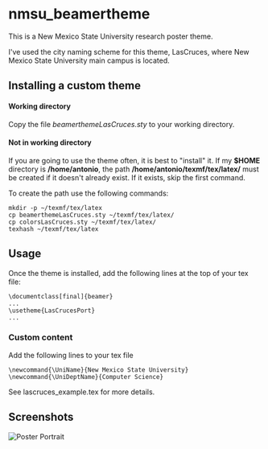 # nmsu_beamertheme

This is a New Mexico State University research poster theme.

I've used the city naming scheme for this theme, LasCruces, where New Mexico State University main campus
is located.

## Installing a custom theme

#### Working directory
Copy the file *beamerthemeLasCruces.sty* to your working directory.

#### Not in working directory
If you are going to use the theme often, it is best to "install" it.  If my **$HOME** 
directory is **/home/antonio**, the path **/home/antonio/texmf/tex/latex/** must be
created if it doesn't already exist. If it exists, skip the first command.

To create the path use the following commands:
    
    mkdir -p ~/texmf/tex/latex
    cp beamerthemeLasCruces.sty ~/texmf/tex/latex/
    cp colorsLasCruces.sty ~/texmf/tex/latex/
    texhash ~/texmf/tex/latex


## Usage

Once the theme is installed, add the following lines at the top of your tex file:

    \documentclass[final]{beamer}
    ...
    \usetheme{LasCrucesPort}
    ...

### Custom content

Add the following lines to your tex file

    \newcommand{\UniName}{New Mexico State University}
    \newcommand{\UniDeptName}{Computer Science}

See lascruces_example.tex for more details.


## Screenshots

![Poster Portrait](http://www.cs.nmsu.edu/~aarredon/screenshots/lascruces_poster_portrait01.png "Poster Portrait")





